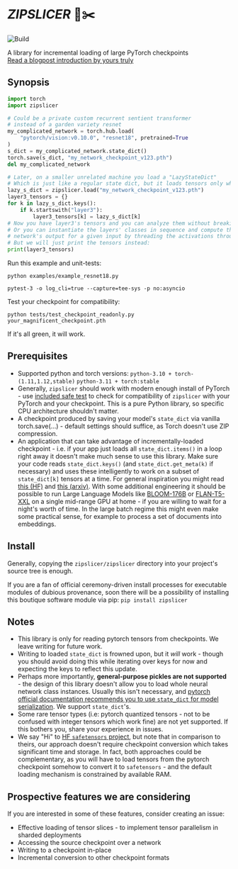 # *ZIPSLICER* 📁✂️
![Build](https://github.com/kir-gadjello/zipslicer/actions/workflows/python-package.yml/badge.svg)

A library for incremental loading of large PyTorch checkpoints<br>
[Read a blogpost introduction by yours truly](https://kir-gadjello.github.io/zipslicer)

## Synopsis
```python
import torch
import zipslicer

# Could be a private custom recurrent sentient transformer
# instead of a garden variety resnet
my_complicated_network = torch.hub.load(
    "pytorch/vision:v0.10.0", "resnet18", pretrained=True
)
s_dict = my_complicated_network.state_dict()
torch.save(s_dict, "my_network_checkpoint_v123.pth")
del my_complicated_network

# Later, on a smaller unrelated machine you load a "LazyStateDict"
# Which is just like a regular state dict, but it loads tensors only when it has to
lazy_s_dict = zipslicer.load("my_network_checkpoint_v123.pth")
layer3_tensors = {}
for k in lazy_s_dict.keys():
    if k.startswith("layer3"):
        layer3_tensors[k] = lazy_s_dict[k]
# Now you have layer3's tensors and you can analyze them without breaking your RAM.
# Or you can instantiate the layers' classes in sequence and compute the whole
# network's output for a given input by threading the activations through them.
# But we will just print the tensors instead:
print(layer3_tensors)
```

Run this example and unit-tests:

`python examples/example_resnet18.py`

`pytest-3 -o log_cli=true --capture=tee-sys -p no:asyncio`

Test your checkpoint for compatibility:

`python tests/test_checkpoint_readonly.py your_magnificent_checkpoint.pth`

If it's all green, it will work.

## Prerequisites
* Supported python and torch versions: `python-3.10 + torch-(1.11,1.12,stable)` `python-3.11 + torch:stable`
* Generally, `zipslicer` should work with modern enough install of PyTorch - use [included safe test](https://github.com/kir-gadjello/zipslicer/blob/main/tests/test_checkpoint_readonly.py) to check for compatibility of `zipslicer` with your PyTorch and your checkpoint. This is a pure Python library, so specific CPU architecture shouldn't matter.
* A checkpoint produced by saving your model's `state_dict` via vanilla torch.save(...) - default settings should suffice, as Torch doesn't use ZIP compression.
* An application that can take advantage of incrementally-loaded checkpoint - i.e. if your app just loads all `state_dict.items()` in a loop right away it doesn't make much sense to use this library. Make sure your code reads `state_dict.keys()` (and `state_dict.get_meta(k)` if necessary) and uses these intelligently to work on a subset of `state_dict[k]` tensors at a time. For general inspiration you might read [this (HF)](https://huggingface.co/docs/transformers/v4.26.0/en/main_classes/model#transformers.modeling_utils.load_sharded_checkpoint) and [this (arxiv)](https://arxiv.org/abs/2104.07857). With some additional engineering it should be possible to run Large Language Models like [BLOOM-176B](https://huggingface.co/bigscience/bloom) or [FLAN-T5-XXL](https://huggingface.co/google/flan-t5-xxl) on a single mid-range GPU at home - if you are willing to wait for a night's worth of time. In the large batch regime this might even make some practical sense, for example to process a set of documents into embeddings.

## Install

Generally, copying the `zipslicer/zipslicer` directory into your project's source tree is enough.

If you are a fan of official ceremony-driven install processes for executable modules of dubious provenance, soon there will be a possibility of installing this boutique software module via pip: `pip install zipslicer`

## Notes
* This library is only for reading pytorch tensors from checkpoints. We leave writing for future work.
* Writing to loaded `state_dict` is frowned upon, but it *will* work - though you should avoid doing this while iterating over keys for now and expecting the keys to reflect this update.
* Perhaps more importantly, **general-purpose pickles are not supported** - the design of this library doesn't allow you to load whole neural network class instances. Usually this isn't necessary, and [pytorch official documentation recommends you to use `state_dict` for model serialization](https://pytorch.org/tutorials/beginner/saving_loading_models.html#what-is-a-state-dict). We support `state_dict`'s.
* Some rare tensor types (i.e: pytorch quantized tensors - not to be confused with integer tensors which work fine) are not yet supported. If this bothers you, share your experience in issues.
* We say "Hi" to [HF `safetensors` project](https://github.com/huggingface/safetensors), but note that in comparison to theirs, our approach doesn't require checkpoint conversion which takes significant time and storage. In fact, both approaches could be complementary, as you will have to load tensors from the pytorch checkpoint somehow to convert it to `safetensors` - and the default loading mechanism is constrained by available RAM.

## Prospective features we are considering
If you are interested in some of these features, consider creating an issue:
* Effective loading of tensor slices - to implement tensor parallelism in sharded deployments
* Accessing the source checkpoint over a network
* Writing to a checkpoint in-place
* Incremental conversion to other checkpoint formats
